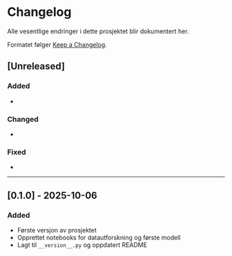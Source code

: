 # Changelog

Alle vesentlige endringer i dette prosjektet blir dokumentert her.

Formatet følger [Keep a Changelog](https://keepachangelog.com/en/1.0.0/).

## [Unreleased]

### Added
- 

### Changed
- 

### Fixed
- 

---

## [0.1.0] - 2025-10-06
### Added
- Første versjon av prosjektet
- Opprettet notebooks for datautforskning og første modell
- Lagt til `__version__.py` og oppdatert README
